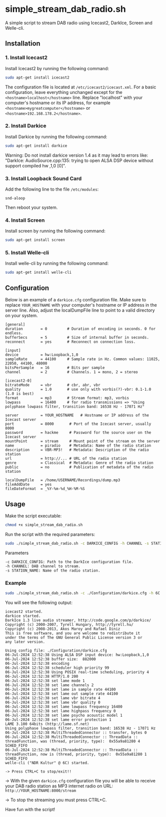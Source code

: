 # simple_stream_dab_radio.sh

A simple script to stream DAB radio using Icecast2, DarkIce, Screen and Welle-cli.

## Installation

### 1. Install Icecast2

Install Icecast2 by running the following command:

```bash
sudo apt-get install icecast2
```

The configuration file is located at `/etc/icecast2/icecast.xml`. For a basic configuration, leave everything unchanged except for the `<hostname>localhost</hostname>` line. Replace "localhost" with your computer's hostname or its IP address, for example `<hostname>mygreatcomputer</hostname>` or
`<hostname>192.168.178.2</hostname>`.


### 2. Install Darkice

Install Darkice by running the following command:

```bash
sudo apt-get install darkice
```

Warning: Do not install darkice version 1.4 as it may lead to errors like: "DarkIce: AudioSource.cpp:135: trying to open ALSA DSP device without support compiled hw
,1,0 [0]".

### 3. Install Loopback Sound Card

Add the following line to the file `/etc/modules`:

```
snd-aloop
```

Then reboot your system.

### 4. Install Screen

Install screen by running the following command:

```bash
sudo apt-get install screen
```

### 5. Install Welle-cli

Install welle-cli by running the following command:

```bash
sudo apt-get install welle-cli
```


## Configuration

Below is an example of a `darkice.cfg` configuration file.  Make sure to replace `YOUR_HOSTNAME` with your computer's hostname or IP address in the server line. Also, adjust the localDumpFile line to point to a valid directory on your system.

```
[general]
duration        = 0         # Duration of encoding in seconds. 0 for endless.
bufferSecs      = 5         # Size of internal buffer in seconds.
reconnect       = yes       # Reconnect on connection loss.

[input]
device          = hw:Loopback,1,0
sampleRate      = 44100     # Sample rate in Hz. Common values: 11025, 22050, 44100, 48000
bitsPerSample   = 16        # Bits per sample
channel         = 2         # Channels. 1 = mono, 2 = stereo

[icecast2-0]
bitrateMode     = vbr       # cbr, abr, vbr
quality         = 1.0       # use only with vorbis(?)-vbr: 0.1-1.0 (1.0 is best)
format          = mp3       # Stream format: mp3, vorbis
lowpass         = 16400     # for radio transmissions => "Using polyphase lowpass filter, transition band: 16538 Hz - 17071 Hz"

server          = YOUR_HOSTNAME   # Hostname or IP address of the Icecast server
port            = 8000       # Port of the Icecast server, usually 8000
password        = hackme     # Password for the source user on the Icecast server
mountPoint      = stream     # Mount point of the stream on the server
name            = piradio    # Metadata: Name of the radio station
description     = VBR-MP3!   # Metadata: Description of the radio station
url             = http://... # URL of the radio station
genre           = Classical  # Metadata: Genre of the radio station
public          = no         # Publication of metadata of the radio station

localDumpFile   = /home/USERNAME/Recordings/dump.mp3
fileAddDate     = yes
fileDateFormat  = _%Y-%m-%d_%H-%M-%S
```

## Usage

Make the script executable:

```bash
chmod +x simple_stream_dab_radio.sh
```

Run the script with the required parameters:

```bash
sudo ./simple_stream_dab_radio.sh -c DARKICE_CONFIG -h CHANNEL -s STATION_NAME
```

Parameters

    -c DARKICE_CONFIG: Path to the DarkIce configuration file.
    -h CHANNEL: DAB channel to stream.
    -s STATION_NAME: Name of the radio station.

### Example

```bash
sudo ./simple_stream_dab_radio.sh -c ./Configuration/darkice.cfg -h 6C -s "NDR Kultur"
```

You will see the following output:
```
icecast2 started.
darkice started.
DarkIce 1.3 live audio streamer, http://code.google.com/p/darkice/
Copyright (c) 2000-2007, Tyrell Hungary, http://tyrell.hu/
Copyright (c) 2008-2013, Akos Maroy and Rafael Diniz
This is free software, and you are welcome to redistribute it 
under the terms of The GNU General Public License version 3 or
any later version.

Using config file: ./Configuration/darkice.cfg
06-Jul-2024 12:52:38 Using ALSA DSP input device: hw:Loopback,1,0
06-Jul-2024 12:52:38 buffer size:  882000
06-Jul-2024 12:52:38 encoding
06-Jul-2024 12:52:38 scheduler high priority 99
06-Jul-2024 12:52:38 Using POSIX real-time scheduling, priority 4
06-Jul-2024 12:52:38 HTTP/1.0 200
06-Jul-2024 12:52:38 set lame mode 1
06-Jul-2024 12:52:38 set lame channels 2
06-Jul-2024 12:52:38 set lame in sample rate 44100
06-Jul-2024 12:52:38 set lame out sample rate 44100
06-Jul-2024 12:52:38 set lame vbr bitrate 4
06-Jul-2024 12:52:38 set lame vbr quality 0
06-Jul-2024 12:52:38 set lame lowpass frequency 16400
06-Jul-2024 12:52:38 set lame highpass frequency 0
06-Jul-2024 12:52:38 set lame psycho acoustic model 1
06-Jul-2024 12:52:38 set lame error protection 1
LAME 3.100 64bits (http://lame.sf.net)
Using polyphase lowpass filter, transition band: 16538 Hz - 17071 Hz
06-Jul-2024 12:52:38 MultiThreadedConnector :: transfer, bytes 0
06-Jul-2024 12:52:38 MultiThreadedConnector :: ThreadData :: threadFunction, was (thread, priority, type):  0x55a9a81280 4 SCHED_FIFO
06-Jul-2024 12:52:38 MultiThreadedConnector :: ThreadData :: threadFunction, now is (thread, priority, type):  0x55a9a81280 1 SCHED_FIFO
welle-cli ("NDR Kultur" @ 6C) started.

-> Press CTRL+C to stop/exit!!

```

&rarr; With the given  `darkice.cfg` configuration file you will be able to receive your DAB radio station as MP3 internet radio on URL: `http://YOUR_HOSTNAME:8000/stream`

&rarr; To stop the streaming you must press CTRL+C.

Have fun with the script!




